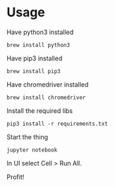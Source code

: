 # Usage

Have python3 installed

    brew install python3

Have pip3 installed

    brew install pip3

Have chromedriver installed

    brew install chromedriver

Install the required libs

    pip3 install -r requirements.txt

Start the thing

    jupyter notebook

In UI select Cell > Run All.

Profit!
